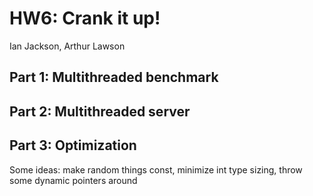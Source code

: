 # HW6: Crank it up!
Ian Jackson, Arthur Lawson

## Part 1: Multithreaded benchmark


## Part 2: Multithreaded server

## Part 3: Optimization
Some ideas: make random things const, minimize int type sizing, throw some dynamic pointers around 
